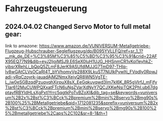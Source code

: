 # Fahrzeugsteuerung

## 2024.04.02  Changed Servo Motor to full metal gear:
  link to amazone: https://www.amazon.de/VUNIVERSUM-Metallgetriebe-Flugzeug-Hubschrauber-Segleflugzeug/dp/B095YVLLFQ/ref=sr_1_1?__mk_de_DE=%C3%85M%C3%85%C5%BD%C3%95%C3%91&crid=22AFX95EQ77N9&dib=eyJ2IjoiMSJ9.E6SeX0luH1UJG_HHSnmCR1vKoI1eyhkZ-yjbsrXRehLi_bQpQ5ZLmF8JerK9ASUfdIMJJG7TmD97-THlq-lv8wGAtCLVsOCaRI4T_bYVhomvVp288X9LkuST7NUlkPywItj_FVqdIy0RpwJadi-yRqCzoyrk-jauadAjM2NmxXejyQR8WN5VgTE-L_iw0eSGBzqdPzuqvqhXjrpuX8sX_EeGqkuyqwd3Im7kl6K_8R5gVlrfJ_mFifyTIar612MuCUWPQXxatFTcN6uNgZVarXdNyY7QCJXKwNsiTQK2PhI.ub67dgptayfRBYldHLsXgPxtIYrrc5qgtkPoTvBZoXI&dib_tag=se&keywords=vuniversum%2B2x%2Bst%C3%BCck%2Bpremium%2Bmini%2Bservo%2Bmg90s%2B100%25%2BMetallgetriebe&qid=1712081235&sprefix=vuniversum%2B2x%2Bst%C3%BCck%2Bpremium%2Bmini%2Bservo%2Bmg90s%2B100%25%2Bmetallgetriebe%2Caps%2C102&sr=8-1&th=1
